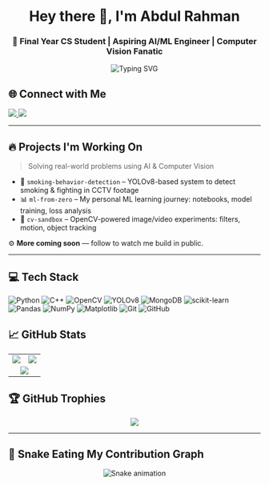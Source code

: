 <h1 align="center">Hey there 👋, I'm Abdul Rahman</h1>
<h3 align="center">🚀 Final Year CS Student | Aspiring AI/ML Engineer | Computer Vision Fanatic</h3>

<p align="center">
  <img src="https://readme-typing-svg.demolab.com?font=Fira+Code&duration=4000&pause=1000&center=true&vCenter=true&width=1400&multiline=true&lines=Computer+Vision+%7C+Machine+Learning+%7C+Deep+Learning+%7C+AI+Engineer+in+progress&color=F70000&color=0099FF&color=00CC66&color=FF9900" alt="Typing SVG" />
</p>

## 🌐 Connect with Me

<p align="left">
  <a href="https://www.linkedin.com/in/abdulrahman-kashif-280948279/">
    <img src="https://img.shields.io/badge/LinkedIn-%230077B5.svg?style=for-the-badge&logo=linkedin&logoColor=white" />
  </a>
  <a href="mailto:abdulrahmankashif63@gmail.com">
    <img src="https://img.shields.io/badge/Gmail-D14836?style=for-the-badge&logo=gmail&logoColor=white" />
  </a>
</p>

---

## 🔥 Projects I'm Working On

> Solving real-world problems using AI & Computer Vision

- 🧠 `smoking-behavior-detection` – YOLOv8-based system to detect smoking & fighting in CCTV footage  
- 📊 `ml-from-zero` – My personal ML learning journey: notebooks, model training, loss analysis  
- 🎥 `cv-sandbox` – OpenCV-powered image/video experiments: filters, motion, object tracking  

⚙️ **More coming soon** — follow to watch me build in public.

---

## 💻 Tech Stack

![Python](https://img.shields.io/badge/Python-%233670A0.svg?style=for-the-badge&logo=python&logoColor=ffdd54)
![C++](https://img.shields.io/badge/C++-%2300599C.svg?style=for-the-badge&logo=c%2B%2B&logoColor=white)
![OpenCV](https://img.shields.io/badge/OpenCV-white?style=for-the-badge&logo=opencv&logoColor=white)
![YOLOv8](https://img.shields.io/badge/YOLOv8-black?style=for-the-badge)
![MongoDB](https://img.shields.io/badge/MongoDB-%234ea94b.svg?style=for-the-badge&logo=mongodb&logoColor=white)
![scikit-learn](https://img.shields.io/badge/Scikit--Learn-%23F7931E.svg?style=for-the-badge&logo=scikit-learn&logoColor=white)
![Pandas](https://img.shields.io/badge/Pandas-%23150458.svg?style=for-the-badge&logo=pandas&logoColor=white)
![NumPy](https://img.shields.io/badge/NumPy-%23013243.svg?style=for-the-badge&logo=numpy&logoColor=white)
![Matplotlib](https://img.shields.io/badge/Matplotlib-black?style=for-the-badge)
![Git](https://img.shields.io/badge/Git-%23F05033.svg?style=for-the-badge&logo=git&logoColor=white)
![GitHub](https://img.shields.io/badge/GitHub-%23121011.svg?style=for-the-badge&logo=github&logoColor=white)


## 📈 GitHub Stats

<!-- GitHub Stats -->
<table align="center">
  <tr>
    <td>
      <img src="https://github-readme-stats.vercel.app/api?username=Abdulrahman-Kashif&theme=ambient_gradient&hide_border=true&include_all_commits=true&count_private=false" />
    </td>
    <td>
      <img src="https://nirzak-streak-stats.vercel.app/?user=Abdulrahman-Kashif&theme=ambient_gradient&hide_border=true" />
    </td>
  </tr>
  <tr>
    <td colspan="2" align="center">
      <img src="https://github-readme-stats.vercel.app/api/top-langs/?username=Abdulrahman-Kashif&theme=ambient_gradient&hide_border=true&layout=compact" />
    </td>
  </tr>
</table>


## 🏆 GitHub Trophies

<p align="center">
  <img src="https://github-profile-trophy.vercel.app/?username=Abdulrahman-Kashif&theme=radical&no-frame=true&no-bg=true&margin-w=8" />
</p>

---


## 🐍 Snake Eating My Contribution Graph
<div align="center">
  <img src="https://profile-readme-generator.com/assets/snake.svg" alt="Snake animation" />
</div>
